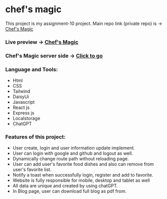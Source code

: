 # chef's magic

This project is my assignment-10 project. Main repo link (private repo) is -> <a href="https://github.com/programming-hero-web-course-4/b7a10-chef-recipe-hunter-client-side-MohammadSaifulIslam" target="_blank">Chef's Magic</a>

### Live preview -> <a href="https://chef-magic.web.app/">Chef's Magic</a>

### Chef's Magic server side -> <a href="https://github.com/programming-hero-web-course-4/b7a10-chef-recipe-hunter-server-side-MohammadSaifulIslam">Click to go</a>

### Language and Tools:

- Html
- CSS
- Tailwind
- DaisyUi
- Javascript
- React js
- Express js
- Localstorage
- ChatGPT

### Features of this project:

- User create, login and user information update implement.
- User can login with google and github and logout as well.
- Dynamically change route path without reloading page.
- User can add user's favorite food dishes and also can remove from user's favorite list.
- Notify a toast when successfully login, register and add to favorite.
- Website is fully responsible for mobile, desktop and tablet as well
- All data are unique and created by using chatGPT.
- In Blog page, user can download full blog as pdf from.

